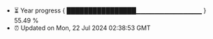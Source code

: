 - ⏳ Year progress { ████████████████▁▁▁▁▁▁▁▁▁▁▁▁▁▁ } 55.49 %
- ⏰ Updated on Mon, 22 Jul 2024 02:38:53 GMT

